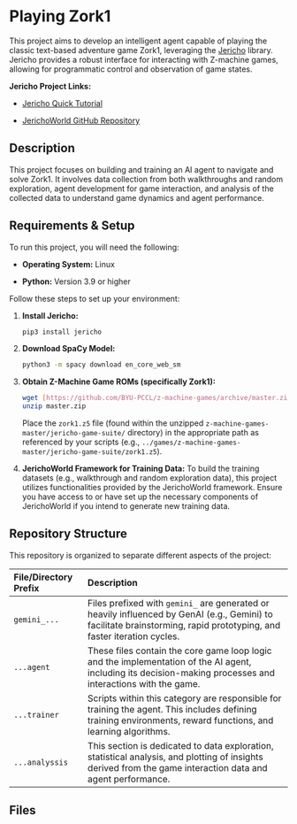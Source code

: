 # Playing Zork1

This project aims to develop an intelligent agent capable of playing the classic text-based adventure game Zork1, leveraging the [Jericho](https://jericho-py.readthedocs.io/en/latest/tutorial_quick.html) library. Jericho provides a robust interface for interacting with Z-machine games, allowing for programmatic control and observation of game states.

**Jericho Project Links:**

* [Jericho Quick Tutorial](https://jericho-py.readthedocs.io/en/latest/tutorial_quick.html)

* [JerichoWorld GitHub Repository](https://github.com/JerichoWorld/JerichoWorld)

## Description

This project focuses on building and training an AI agent to navigate and solve Zork1. It involves data collection from both walkthroughs and random exploration, agent development for game interaction, and analysis of the collected data to understand game dynamics and agent performance.

## Requirements & Setup

To run this project, you will need the following:

* **Operating System:** Linux

* **Python:** Version 3.9 or higher

Follow these steps to set up your environment:

1. **Install Jericho:**

   ```bash
   pip3 install jericho
   ```

2.  **Download SpaCy Model:**

    ```bash
    python3 -m spacy download en_core_web_sm
    ```

3.  **Obtain Z-Machine Game ROMs (specifically Zork1):**

    ```bash
    wget [https://github.com/BYU-PCCL/z-machine-games/archive/master.zip](https://github.com/BYU-PCCL/z-machine-games/archive/master.zip)
    unzip master.zip
    ```

    Place the `zork1.z5` file (found within the unzipped `z-machine-games-master/jericho-game-suite/` directory) in the appropriate path as referenced by your scripts (e.g., `../games/z-machine-games-master/jericho-game-suite/zork1.z5`).

4.  **JerichoWorld Framework for Training Data:**
    To build the training datasets (e.g., walkthrough and random exploration data), this project utilizes functionalities provided by the JerichoWorld framework. Ensure you have access to or have set up the necessary components of JerichoWorld if you intend to generate new training data.

## Repository Structure

This repository is organized to separate different aspects of the project:

| File/Directory Prefix | Description |
|:----------------------| :---------------------------------------------------------------------------------------------------------------------------------------------------------------------- |
| `gemini_...`          | Files prefixed with `gemini_` are generated or heavily influenced by GenAI (e.g., Gemini) to facilitate brainstorming, rapid prototyping, and faster iteration cycles. |
| `...agent`            | These files contain the core game loop logic and the implementation of the AI agent, including its decision-making processes and interactions with the game.         |
| `...trainer`          | Scripts within this category are responsible for training the agent. This includes defining training environments, reward functions, and learning algorithms.          |
| `...analyssis`        | This section is dedicated to data exploration, statistical analysis, and plotting of insights derived from the game interaction data and agent performance.            |

## Files

